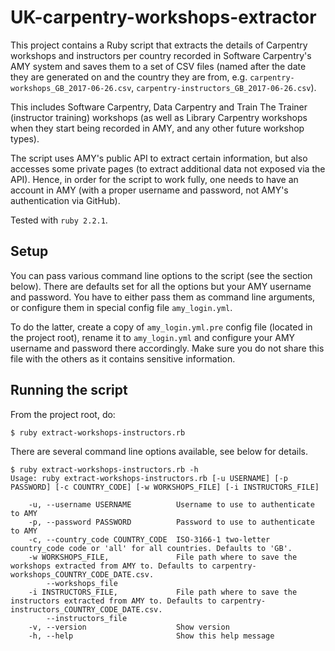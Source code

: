 # UK-carpentry-workshops-extractor
This project contains a Ruby script that extracts the details of Carpentry workshops and instructors per country recorded in Software Carpentry's AMY system and saves them to a set of CSV files (named after the date they are generated on and the country they are from, e.g. `carpentry-workshops_GB_2017-06-26.csv`, `carpentry-instructors_GB_2017-06-26.csv`).

This includes Software Carpentry, Data Carpentry and Train The Trainer (instructor training) workshops (as well as Library Carpentry workshops when they start being recorded in AMY, and any other future workshop types).

The script uses AMY's public API to extract certain information, but also accesses some private pages (to extract additional data not exposed via the API). Hence, in order for the script to work fully, one needs to have an account in AMY (with a proper username and password, not AMY's authentication via GitHub).

Tested with `ruby 2.2.1`.

## Setup
You can pass various command line options to the script (see the section below). There are defaults set for all the options but your AMY username and password. You have to either pass them as command line arguments, or configure them in  special config file `amy_login.yml`.

To do the latter, create a copy of `amy_login.yml.pre` config file (located in the project root), rename it to `amy_login.yml` and configure your AMY username and password there accordingly. Make sure you do not share this file with the others as it contains sensitive information.

## Running the script
From the project root, do:

```$ ruby extract-workshops-instructors.rb```

There are several command line options available, see below for details.

```
$ ruby extract-workshops-instructors.rb -h
Usage: ruby extract-workshops-instructors.rb [-u USERNAME] [-p PASSWORD] [-c COUNTRY_CODE] [-w WORKSHOPS_FILE] [-i INSTRUCTORS_FILE]

    -u, --username USERNAME          Username to use to authenticate to AMY
    -p, --password PASSWORD          Password to use to authenticate to AMY
    -c, --country_code COUNTRY_CODE  ISO-3166-1 two-letter country_code code or 'all' for all countries. Defaults to 'GB'.
    -w WORKSHOPS_FILE,               File path where to save the workshops extracted from AMY to. Defaults to carpentry-workshops_COUNTRY_CODE_DATE.csv.
        --workshops_file
    -i INSTRUCTORS_FILE,             File path where to save the instructors extracted from AMY to. Defaults to carpentry-instructors_COUNTRY_CODE_DATE.csv.
        --instructors_file
    -v, --version                    Show version
    -h, --help                       Show this help message
```